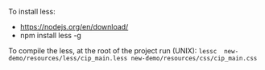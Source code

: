 To install less:
* https://nodejs.org/en/download/
* npm install less -g

To compile the less, at the root of the project run (UNIX):
`lessc  new-demo/resources/less/cip_main.less new-demo/resources/css/cip_main.css`
